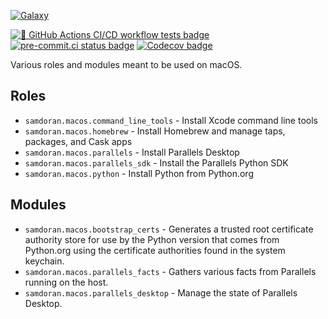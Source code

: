 [![Galaxy](https://img.shields.io/badge/galaxy-samdoran.macos-blue)](https://galaxy.ansible.com/samdoran/macos)

[![🧪 GitHub Actions CI/CD workflow tests badge]][GHA workflow runs list]
[![pre-commit.ci status badge]][pre-commit.ci results page]
[![Codecov badge]][Codecov coverage page]

Various roles and modules meant to be used on macOS.

## Roles ##

- `samdoran.macos.command_line_tools` - Install Xcode command line tools
- `samdoran.macos.homebrew` - Install Homebrew and manage taps, packages, and Cask apps
- `samdoran.macos.parallels` - Install Parallels Desktop
- `samdoran.macos.parallels_sdk` - Install the Parallels Python SDK
- `samdoran.macos.python` - Install Python from Python.org

## Modules ##

- `samdoran.macos.bootstrap_certs` - Generates a trusted root certificate authority store for use by the Python version that comes from Python.org using the certificate authorities found in the system keychain.
- `samdoran.macos.parallels_facts` - Gathers various facts from Parallels running on the host.
- `samdoran.macos.parallels_desktop` - Manage the state of Parallels Desktop.


[🧪 GitHub Actions CI/CD workflow tests badge]:
https://github.com/samdoran/ansible-collection-macos/actions/workflows/ansible-test.yml/badge.svg?branch=main&event=push
[GHA workflow runs list]:
https://github.com/samdoran/ansible-collection-macos/actions/workflows/ansible-test.yml?query=branch%3Amain

[pre-commit.ci results page]:
https://results.pre-commit.ci/latest/github/samdoran/ansible-collection-macos/main
[pre-commit.ci status badge]:
https://results.pre-commit.ci/badge/github/samdoran/ansible-collection-macos/main.svg

[Codecov badge]: https://img.shields.io/codecov/c/github/samdoran/ansible-collection-macos
[Codecov coverage page]: https://codecov.io/gh/samdoran/ansible-collection-macos
